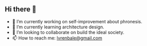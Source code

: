## Hi there 👋

<!--
**GKilm/GKilm** is a ✨ _special_ ✨ repository because its `README.md` (this file) appears on your GitHub profile.

Here are some ideas to get you started:

- 🔭 I’m currently working on ...
- 🌱 I’m currently learning ...
- 👯 I’m looking to collaborate on ...
- 🤔 I’m looking for help with ...
- 💬 Ask me about ...
- 📫 How to reach me: ...
- 😄 Pronouns: ...
- ⚡ Fun fact: ...
-->
- 🔭 I’m currently working on self-improvement about phronesis.
- 🌱 I’m currently learning architecture design.
- 👯 I’m looking to collaborate on build the ideal society.
- 📫 How to reach me: lvrenbale@gmail.com
